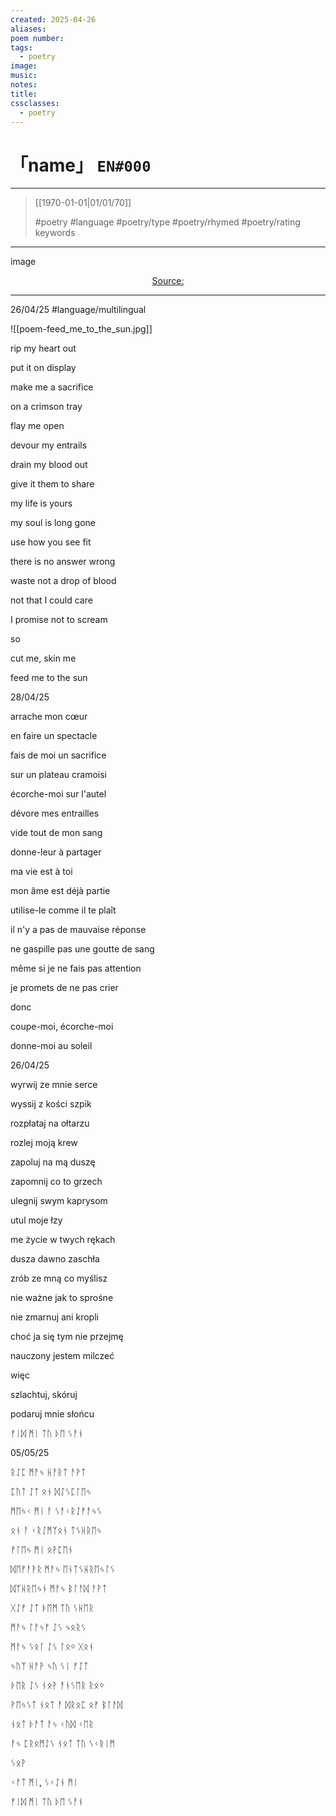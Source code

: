 ```yaml
---
created: 2025-04-26
aliases:
poem number:
tags:
  - poetry
image:
music:
notes:
title:
cssclasses:
  - poetry
---
```

# 「name」 `EN#000`

---

> [[1970-01-01|01/01/70]]
>  
> #poetry
> #language
> #poetry/type
> #poetry/rhymed
> #poetry/rating
> keywords

---

image

<center class="img_caption"><a href="https://" class="source-link">Source: </a></center>

---

26/04/25
#language/multilingual 

![[poem-feed_me_to_the_sun.jpg]]

rip my heart out 

put it on display

make me a sacrifice

on a crimson tray

flay me open

devour my entrails

drain my blood out

give it them to share 

  

my life is yours

my soul is long gone

use how you see fit

there is no answer wrong

waste not a drop of blood 

not that I could care

I promise not to scream

so

  

cut me, skin me

feed me to the sun

  
  

28/04/25

  
  

arrache mon cœur

en faire un spectacle

fais de moi un sacrifice

sur un plateau cramoisi

écorche-moi sur l'autel

dévore mes entrailles

vide tout de mon sang

donne-leur à partager

  

ma vie est à toi

mon âme est déjà partie

utilise-le comme il te plaît

il n'y a pas de mauvaise réponse

ne gaspille pas une goutte de sang

même si je ne fais pas attention

je promets de ne pas crier

donc

  

coupe-moi, écorche-moi

donne-moi au soleil

  
  

26/04/25

  

wyrwij ze mnie serce

wyssij z kości szpik

rozpłataj na ołtarzu

rozlej moją krew 

zapoluj na mą duszę

zapomnij co to grzech

ulegnij swym kaprysom

utul moje łzy

  

me życie w twych rękach 

dusza dawno zaschła

zrób ze mną co myślisz

nie ważne jak to sprośne

nie zmarnuj ani kropli

choć ja się tym nie przejmę 

nauczony jestem milczeć

więc

  

szlachtuj, skóruj

podaruj mnie słońcu

  

ᚠᛁᛞ ᛗᛁ ᛏᚢ ᚦᛖ ᛊᚨᚾ

05/05/25

  

ᚱᛇᛈ ᛗᚨᛃ ᚺᚨᚱᛏ ᚨᚹᛏ

ᛈᚢᛏ ᛇᛏ ᛟᚾ ᛞᛇᛊᛈᛚᛖᛃ

ᛗᛖᛃᚲ ᛗᛁ ᚨ ᛊᚨᚲᚱᛇᚠᚨᛃᛊ

ᛟᚾ ᚨ ᚲᚱᛇᛗᛉᛟᚾ ᛏᛊᚺᚱᛖᛃ

ᚠᛚᛖᛃ ᛗᛁ ᛟᚹᛈᛖᚾ

ᛞᛖᚠᚨᚹᚱ ᛗᚨᛃ ᛖᚾᛏᛊᚺᚱᛖᛃᛚᛊ

ᛞᛉᚺᚱᛖᛃᚾ ᛗᚨᛃ ᛒᛚᚨᛞ ᚨᚹᛏ

ᚷᛇᚠ ᛇᛏ ᚦᛖᛗ ᛏᚢ ᛊᚺᛖᚱ

  

ᛗᚨᛃ ᛚᚨᛃᚠ ᛇᛊ ᛃᛟᚱᛊ

ᛗᚨᛃ ᛊᛟᛚ ᛇᛊ ᛚᛟᛜ ᚷᛟᚾ

ᛃᚢᛉ ᚺᚨᚹ ᛃᚢ ᛊᛁ ᚠᛇᛏ

ᚦᛖᚱ ᛇᛊ ᚾᛟᚹ ᚨᚾᛊᛖᚱ ᚱᛟᛜ

ᚹᛖᛃᛊᛏ ᚾᛟᛏ ᚨ ᛞᚱᛟᛈ ᛟᚠ ᛒᛚᚨᛞ

ᚾᛟᛏ ᚦᚨᛏ ᚨᛃ ᚲᚢᛞ ᚲᛖᚱ

ᚨᛃ ᛈᚱᛟᛗᛇᛊ ᚾᛟᛏ ᛏᚢ ᛊᚲᚱᛁᛗ

ᛊᛟᚹ

  

ᚲᚨᛏ ᛗᛁ, ᛊᚲᛇᚾ ᛗᛁ

ᚠᛁᛞ ᛗᛁ ᛏᚢ ᚦᛖ ᛊᚨᚾ